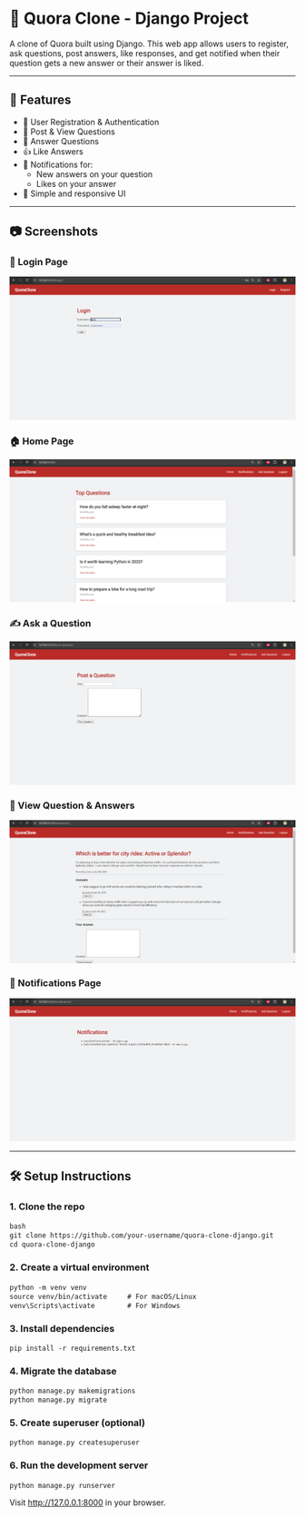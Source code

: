# 🧠 Quora Clone - Django Project


A clone of Quora built using Django. This web app allows users to register, ask questions, post answers, like responses, and get notified when their question gets a new answer or their answer is liked.

---

## 🚀 Features

- 🔐 User Registration & Authentication
- 📝 Post & View Questions
- 💬 Answer Questions
- 👍 Like Answers
- 🔔 Notifications for:
  - New answers on your question
  - Likes on your answer
- 🧭 Simple and responsive UI

---

## 📷 Screenshots

### 🔐 Login Page
![Login](screenshots/login.png)

### 🏠 Home Page
![Home](screenshots/home.png)

### ✍️ Ask a Question
![Ask](screenshots/ask_question.png)

### 💬 View Question & Answers
![View Question](screenshots/view_question.png)

### 🔔 Notifications Page
![Notifications](screenshots/notifications.png)

---

## 🛠️ Setup Instructions

### 1. Clone the repo
```
bash
git clone https://github.com/your-username/quora-clone-django.git
cd quora-clone-django
```

### 2. Create a virtual environment
```
python -m venv venv
source venv/bin/activate     # For macOS/Linux
venv\Scripts\activate        # For Windows
```

### 3. Install dependencies
```
pip install -r requirements.txt
```

### 4. Migrate the database
```
python manage.py makemigrations
python manage.py migrate
```

### 5. Create superuser (optional)
```
python manage.py createsuperuser
```

### 6. Run the development server
```
python manage.py runserver
```

Visit http://127.0.0.1:8000 in your browser.
